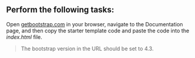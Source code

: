 ## Perform the following tasks: 
Open [getbootstrap.com](https://getbootstrap.com/docs/4.3/getting-started/introduction/) in your browser, navigate to the Documentation page, and then copy the starter template code and paste the code into the *index.html* file. 

> The bootstrap version in the URL should be set to 4.3.